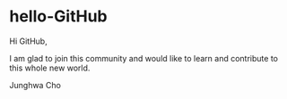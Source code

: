 # hello-GitHub

Hi GitHub, 

I am glad to join this community and would like to learn and contribute to this whole new world. 

Junghwa Cho
